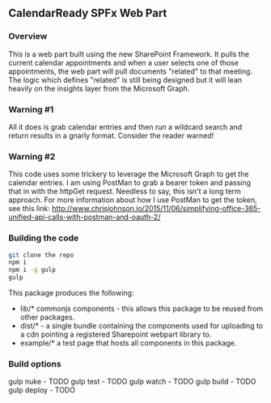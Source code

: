 ## CalendarReady SPFx Web Part
### Overview
This is a web part built using the new SharePoint Framework. It pulls the current calendar appointments and when a user selects one of those appointments, the web part will pull documents "related" to that meeting. The logic which defines "related" is still being designed but it will lean heavily on the insights layer from the Microsoft Graph.

### Warning #1
All it does is grab calendar entries and then run a wildcard search and return results in a gnarly format. Consider the reader warned!

### Warning #2
This code uses some trickery to leverage the Microsoft Graph to get the calendar entries. I am using PostMan to grab a bearer token and passing that in with the httpGet request. Needless to say, this isn't a long term approach. For more information about how I use PostMan to get the token, see this link: http://www.chrisjohnson.io/2015/11/06/simplifying-office-365-unified-api-calls-with-postman-and-oauth-2/

### Building the code

```bash
git clone the repo
npm i
npm i -g gulp
gulp
```

This package produces the following:

* lib/* commonjs components - this allows this package to be reused from other packages.
* dist/* - a single bundle containing the components used for uploading to a cdn pointing a registered Sharepoint webpart library to.
* example/* a test page that hosts all components in this package.

### Build options

gulp nuke - TODO
gulp test - TODO
gulp watch - TODO
gulp build - TODO
gulp deploy - TODO
